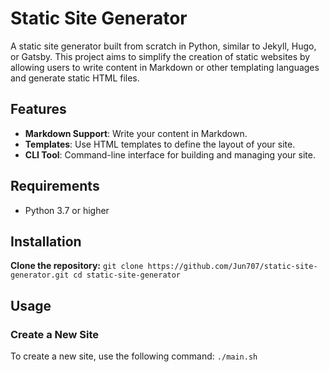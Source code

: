 # Static Site Generator

A static site generator built from scratch in Python, similar to Jekyll, Hugo, or Gatsby. This project aims to simplify the creation of static websites by allowing users to write content in Markdown or other templating languages and generate static HTML files.

## Features

- **Markdown Support**: Write your content in Markdown.
- **Templates**: Use HTML templates to define the layout of your site.
- **CLI Tool**: Command-line interface for building and managing your site.

## Requirements

- Python 3.7 or higher

## Installation

**Clone the repository:**
    ```
    git clone https://github.com/Jun707/static-site-generator.git
    cd static-site-generator
    ```

## Usage

### Create a New Site

To create a new site, use the following command:
    ```
    ./main.sh
    ```